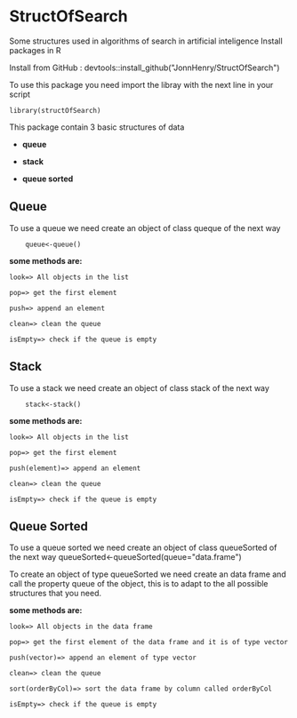 # StructOfSearch
Some structures used in algorithms of search in artificial inteligence
Install packages in R 

Install from GitHub :  devtools::install_github("JonnHenry/StructOfSearch")

To use this package you need import the libray with the next line in your script

    library(structOfSearch)

This package contain 3 basic structures of data

* **queue**

* **stack**

* **queue sorted**

## Queue
To use a queue we need create an object of class queque of the next way

        queue<-queue() 

**some methods are:**

```
look=> All objects in the list

pop=> get the first element

push=> append an element

clean=> clean the queue

isEmpty=> check if the queue is empty
```
## Stack
To use a stack we need create an object of class stack of the next way

        stack<-stack() 

**some methods are:**
```
look=> All objects in the list

pop=> get the first element

push(element)=> append an element

clean=> clean the queue

isEmpty=> check if the queue is empty
```


## Queue Sorted

To use a queue sorted we need create an object of class queueSorted of the next way
        queueSorted<-queueSorted(queue="data.frame") 
        
To create an object of type queueSorted we need create an data frame and call the property queue of the object, this is to adapt to the all possible structures that you need.


**some methods are:**
```
look=> All objects in the data frame 

pop=> get the first element of the data frame and it is of type vector

push(vector)=> append an element of type vector

clean=> clean the queue

sort(orderByCol)=> sort the data frame by column called orderByCol

isEmpty=> check if the queue is empty
```



